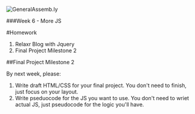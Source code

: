 ![GeneralAssemb.ly](https://github.com/generalassembly/ga-ruby-on-rails-for-devs/raw/master/images/ga.png "GeneralAssemb.ly")

###Week 6 - More JS

#Homework

1. Relaxr Blog with Jquery
2. Final Project Milestone 2

##Final Project Milestone 2

By next week, please:

1. Write draft HTML/CSS for your final project. You don't need to finish, just focus on your layout.
2. Write pseduocode for the JS you want to use. You don't need to wriet actual JS, just pseudocode for the logic you'll have.
